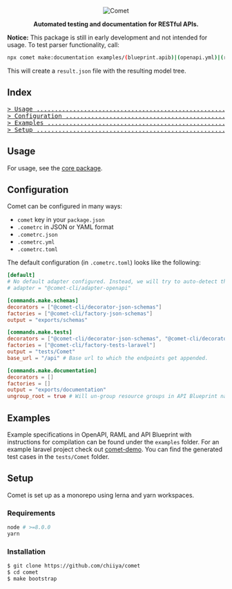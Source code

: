 <p align="center"><img src="https://i.postimg.cc/1RYn00Tg/comet-logo.png" alt="Comet"></p>
<p align="center"><strong>Automated testing and documentation for RESTful APIs.</strong></p>

**Notice:** This package is still in early development and not intended for usage.
To test parser functionality, call:
```bash
npx comet make:documentation examples/(blueprint.apib)|(openapi.yml)|(raml/api.raml)
```
This will create a `result.json` file with the resulting model tree.

## Index
<pre>
<a href="#usage"
>> Usage .....................................................................</a>
<a href="#configuration"
>> Configuration .............................................................</a>
<a href="#examples"
>> Examples ..................................................................</a>
<a href="#setup"
>> Setup .....................................................................</a>
</pre>

## Usage
For usage, see the [core package](https://github.com/chiiya/comet/tree/master/packages/core).

## Configuration
Comet can be configured in many ways:
- `comet` key in your `package.json`
- `.cometrc` in JSON or YAML format
- `.cometrc.json`
- `.cometrc.yml`
- `.cometrc.toml`

The default configuration (in `.cometrc.toml`) looks like the following:

```toml
[default]
# No default adapter configured. Instead, we will try to auto-detect the input format.
# adapter = "@comet-cli/adapter-openapi"

[commands.make.schemas]
decorators = ["@comet-cli/decorator-json-schemas"]
factories = ["@comet-cli/factory-json-schemas"]
output = "exports/schemas"

[commands.make.tests]
decorators = ["@comet-cli/decorator-json-schemas", "@comet-cli/decorator-tests"]
factories = ["@comet-cli/factory-tests-laravel"]
output = "tests/Comet"
base_url = "/api" # Base url to which the endpoints get appended.

[commands.make.documentation]
decorators = []
factories = []
output = "exports/documentation"
ungroup_root = true # Will un-group resource groups in API Blueprint named `Root`
```

## Examples
Example specifications in OpenAPI, RAML and API Blueprint with instructions for compilation can be found under the 
`examples` folder. For an example laravel project check out [comet-demo](https://github.com/chiiya/comet-demo). You can 
find the generated test cases in the `tests/Comet` folder.

## Setup
Comet is set up as a monorepo using lerna and yarn workspaces.

### Requirements
```bash
node # >=8.0.0
yarn
```

### Installation
```bash
$ git clone https://github.com/chiiya/comet
$ cd comet
$ make bootstrap
```
